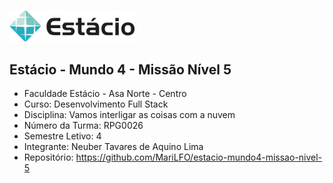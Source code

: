 [<img src="./estacio-logo.webp" width="200"/>](./estacio-logo.webp)

## Estácio - Mundo 4 - Missão Nível 5

- Faculdade Estácio - Asa Norte - Centro
- Curso: Desenvolvimento Full Stack
- Disciplina: Vamos interligar as coisas com a nuvem
- Número da Turma: RPG0026
- Semestre Letivo: 4
- Integrante: Neuber Tavares de Aquino Lima
- Repositório: https://github.com/MariLFO/estacio-mundo4-missao-nivel-5
